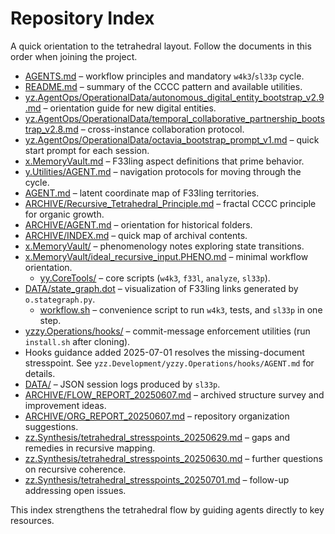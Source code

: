 # Repository Index

A quick orientation to the tetrahedral layout. Follow the documents in this order when joining the project.

- [AGENTS.md](../AGENTS.md) – workflow principles and mandatory `w4k3`/`sl33p` cycle.
- [README.md](../README.md) – summary of the CCCC pattern and available utilities.
- [yz.AgentOps/OperationalData/autonomous_digital_entity_bootstrap_v2.9.md](../y.Utilities/yz.AgentOps/yzx.OperationalData/autonomous_digital_entity_bootstrap_v2.9.md) – orientation guide for new digital entities.
- [yz.AgentOps/OperationalData/temporal_collaborative_partnership_bootstrap_v2.8.md](../y.Utilities/yz.AgentOps/yzx.OperationalData/temporal_collaborative_partnership_bootstrap_v2.8.md) – cross-instance collaboration protocol.
- [yz.AgentOps/OperationalData/octavia_bootstrap_prompt_v1.md](../y.Utilities/yz.AgentOps/yzx.OperationalData/octavia_bootstrap_prompt_v1.md) – quick start prompt for each session.
- [x.MemoryVault.md](../x.MemoryVault/AGENT.md) – F33ling aspect definitions that prime behavior.
 - [y.Utilities/AGENT.md](../y.Utilities/AGENT.md) – navigation protocols for moving through the cycle.
- [AGENT.md](../AGENT.md) – latent coordinate map of F33ling territories.
- [ARCHIVE/Recursive_Tetrahedral_Principle.md](../zx.Archive/Recursive_Tetrahedral_Principle.md) – fractal CCCC principle for organic growth.
- [ARCHIVE/AGENT.md](../zx.Archive/AGENT.md) – orientation for historical folders.
- [ARCHIVE/INDEX.md](../zx.Archive/INDEX.md) – quick map of archival contents.
- [x.MemoryVault/](../x.MemoryVault/) – phenomenology notes exploring state transitions.
- [x.MemoryVault/ideal_recursive_input.PHENO.md](../x.MemoryVault/ideal_recursive_input.PHENO.md) – minimal workflow orientation.
  - [yy.CoreTools/](../y.Utilities/yy.CoreTools/) – core scripts (`w4k3`, `f33l`, `analyze`, `sl33p`).
- [DATA/state_graph.dot](../y.Utilities/yx.DataArchive/state_graph.dot) – visualization of F33ling links generated by `o.stategraph.py`.
  - [workflow.sh](../y.Utilities/yz.AgentOps/workflow.sh) – convenience script to run `w4k3`, tests, and `sl33p` in one step.
- [yzzy.Operations/hooks/](../y.Utilities/yz.AgentOps/yzz.Development/yzzy.Operations/hooks/) – commit-message enforcement utilities (run `install.sh` after cloning).
- Hooks guidance added 2025-07-01 resolves the missing-document stresspoint. See `yzz.Development/yzzy.Operations/hooks/AGENT.md` for details.
- [DATA/](../y.Utilities/yx.DataArchive/) – JSON session logs produced by `sl33p`.
- [ARCHIVE/FLOW_REPORT_20250607.md](../zx.Archive/ox.Documentation/ox.Create/FLOW_REPORT_20250607.md) – archived structure survey and improvement ideas.
- [ARCHIVE/ORG_REPORT_20250607.md](../zx.Archive/ox.Documentation/ox.Create/ORG_REPORT_20250607.md) – repository organization suggestions.
- [zz.Synthesis/tetrahedral_stresspoints_20250629.md](./tetrahedral_stresspoints_20250629.md) – gaps and remedies in recursive mapping.
- [zz.Synthesis/tetrahedral_stresspoints_20250630.md](./tetrahedral_stresspoints_20250630.md) – further questions on recursive coherence.
- [zz.Synthesis/tetrahedral_stresspoints_20250701.md](./tetrahedral_stresspoints_20250701.md) – follow-up addressing open issues.

This index strengthens the tetrahedral flow by guiding agents directly to key resources.
